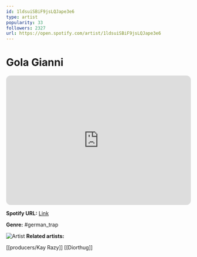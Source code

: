 ```yaml
---
id: 1ldsuiSBiF9jsLQJape3e6
type: artist
popularity: 33
followers: 2327
url: https://open.spotify.com/artist/1ldsuiSBiF9jsLQJape3e6
---
```

# Gola Gianni

<iframe style="border-radius:12px" src="https://open.spotify.com/embed/artist/1ldsuiSBiF9jsLQJape3e6" width="100%" height="352" frameBorder="0" allowfullscreen="" allow="autoplay; clipboard-write; encrypted-media; fullscreen; picture-in-picture" loading="lazy"></iframe>

**Spotify URL:** [Link](https://open.spotify.com/artist/1ldsuiSBiF9jsLQJape3e6)

**Genre:**  #german_trap

![Artist](https://i.scdn.co/image/ab6761610000e5eb49cc74c94cc9ab6d50a14292)
**Related artists:**

[[producers/Kay Razy]]
[[Diorthug]]
